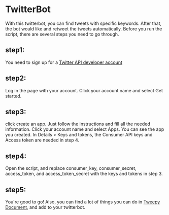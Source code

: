 # TwitterBot

With this twitterbot, you can find tweets with specific keywords. After that, the bot would like and retweet the tweets automatically. Before you run the script, there are several steps you need to go through.

## step1: 
You need to sign up for a [Twitter API developer account](https://developer.twitter.com/en.html)

## step2:
Log in the page with your account. Click your account name and select Get started.

## step3:
click create an app. Just follow the instructions and fill all the needed information. Click your account name and select Apps. You can see the app you created. In Details > Keys and tokens, the Consumer API keys and Access token are needed in step 4.

## step4:
Open the script, and replace consumer_key, consumer_secret, access_token, and access_token_secret with the keys and tokens in step 3.

## step5:
You're good to go! Also, you can find a lot of things you can do in [Tweepy Document](http://docs.tweepy.org/en/latest/index.html#), and add to your twitterbot. 

